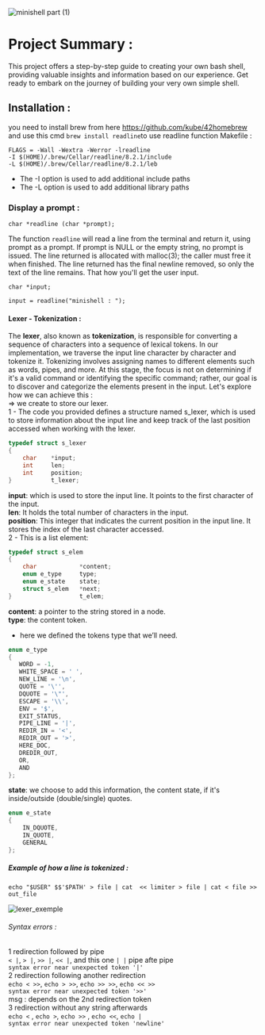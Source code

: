 ![minishell part (1)](https://github.com/Mustapha-Moumanis/minishell/assets/86886160/080821c5-377a-4787-bceb-625efbc4eea7)
# Project Summary :
This project offers a step-by-step guide to creating your own bash shell, providing valuable insights and information based on our experience. Get ready to embark on the journey of building your very own simple shell.
## Installation :
you need to install brew from here https://github.com/kube/42homebrew 
and use this cmd `brew install readline`to use readline function
Makefile : 
```
FLAGS = -Wall -Wextra -Werror -lreadline 
-I $(HOME)/.brew/Cellar/readline/8.2.1/include
-L $(HOME)/.brew/Cellar/readline/8.2.1/leb
```
* The -I option is used to add additional include paths
* The -L option is used to add additional library paths
### Display a prompt :
```
char *readline (char *prompt);
```
The function `readline` will read a line from the terminal and return it, using prompt as a prompt.  If prompt is NULL or the empty string, no prompt is issued.  The line returned is allocated with malloc(3); the caller must free it when finished.  The line returned has the final newline removed, so only the text of the line remains.
That how you'll get the user input.
```
char *input;

input = readline("minishell : ");
```
#### Lexer - Tokenization :
The **lexer**, also known as **tokenization**, is responsible for converting a sequence of characters into a sequence of lexical tokens. In our implementation, we traverse the input line character by character and tokenize it. Tokenizing involves assigning names to different elements such as words, pipes, and more. At this stage, the focus is not on determining if it's a valid command or identifying the specific command; rather, our goal is to discover and categorize the elements present in the input.
Let's explore how we can achieve this : <br>
=> we create to store our lexer. <br>
1 - The code you provided defines a structure named s_lexer, which is used to store information about the input line and keep track of the last position accessed when working with the lexer.<br>
```c
typedef struct s_lexer
{
	char	*input;
	int		len;
	int		position;
}			t_lexer;
```
**input**: which is used to store the input line. It points to the first character of the input.<br>
**len**: It holds the total number of characters in the input.<br>
**position**: This integer that indicates the current position in the input line. It stores the index of the last character accessed.<br>
2 - This is a list element:
```c
typedef struct s_elem
{
	char			*content;
	enum e_type		type;
	enum e_state	state;
	struct s_elem	*next;
}					t_elem;
```
**content**: a pointer to the string stored in a node. <br>
**type**: the content token. <br>
 * here we defined the tokens type that we’ll need.
 ```c
 enum e_type
{
	WORD = -1,
	WHITE_SPACE = ' ',
	NEW_LINE = '\n',
	QUOTE = '\'',
	DQUOTE = '\"',
	ESCAPE = '\\',
	ENV = '$',
	EXIT_STATUS,
	PIPE_LINE = '|',
	REDIR_IN = '<',
	REDIR_OUT = '>',
	HERE_DOC,
	DREDIR_OUT,
	OR,
	AND
};
```
**state**: we choose to add this information, the content state, if it's inside/outside (double/single) quotes.
```c
enum e_state
{
	IN_DQUOTE,
	IN_QUOTE,
	GENERAL
};
```
##### Example of how a line is tokenized :
```
echo "$USER" $$'$PATH' > file | cat  << limiter > file | cat < file >> out_file
```
![lexer_exemple](https://github.com/Mustapha-Moumanis/minishell/assets/86886160/f8ed4ef1-8668-4125-ab53-e6545e6f5c36)
###### Syntax errors :
1 redirection followed by pipe <br>
	`< |`, `> |`, `>> |`, `<< |`, and this one `| |` pipe afte pipe <br>
	`syntax error near unexpected token '|'` <br>
2 redirection following another redirection <br>
	`echo < >>`, `echo > >>`, `echo >> >>`, `echo << >>` <br>
	`syntax error near unexpected token '>>'` <br>
	msg : depends on the 2nd redirection token <br>
3 redirection without any string afterwards <br>
	`echo <` , `echo >`, `echo >>` , `echo <<`, `echo |` <br>
	`syntax error near unexpected token 'newline'` <br>

